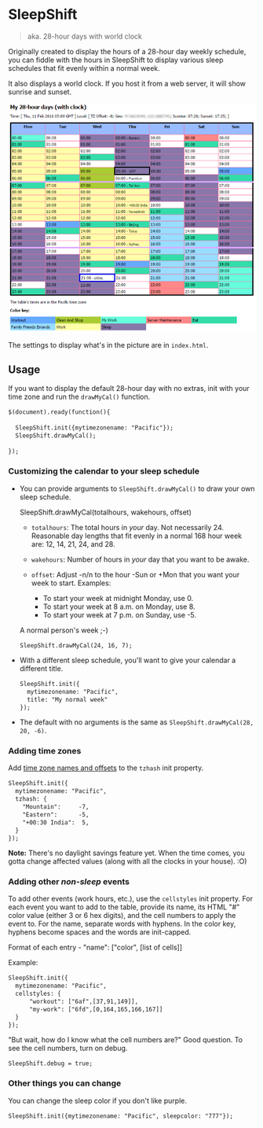 # SleepShift

> aka. 28-hour days with world clock

Originally created to display the hours of a 28-hour day weekly
schedule, you can fiddle with the hours in SleepShift to display
various sleep schedules that fit evenly within a normal week.

It also displays a world clock. If you host it from a web server,
it will show sunrise and sunset.

![picture of the sleepshift calendar](sleepshift.png)

The settings to display what's in the picture are in `index.html`.

## Usage

If you want to display the default 28-hour day with no extras, init
with your time zone and run the `drawMyCal()` function.

    $(document).ready(function(){

      SleepShift.init({mytimezonename: "Pacific"});
      SleepShift.drawMyCal();

    });

### Customizing the calendar to your sleep schedule

- You can provide arguments to `SleepShift.drawMyCal()` to draw your own
  sleep schedule.

    SleepShift.drawMyCal(totalhours, wakehours, offset)

  - `totalhours`: The total hours in _your_ day. Not necessarily 24.
    Reasonable day lengths that fit evenly in a normal 168 hour week are:
    12, 14, 21, 24, and 28.

  - `wakehours`: Number of hours in _your_ day that you want to be awake.

  - `offset`: Adjust -n/n to the hour -Sun or +Mon that you want your
    week to start. Examples:

    - To start your week at midnight Monday, use 0.
    - To start your week at 8 a.m. on Monday, use 8.
    - To start your week at 7 p.m. on Sunday, use -5.

  A normal person's week ;-)

      SleepShift.drawMyCal(24, 16, 7);

- With a different sleep schedule, you'll want to give your calendar a
  different title.

      SleepShift.init({
        mytimezonename: "Pacific",
        title: "My normal week"
      });

- The default with no arguments is the same as `SleepShift.drawMyCal(28, 20, -6)`.

### Adding time zones

Add [time zone names and offsets][tz] to the `tzhash` init property.

    SleepShift.init({
      mytimezonename: "Pacific",
      tzhash: {
        "Mountain":     -7,
        "Eastern":      -5,
        "+00:30 India":  5,
      }
    });

**Note:** There's no daylight savings feature yet. When the time comes, you
gotta change affected values (along with all the clocks in your house). :O)

### Adding other _non-sleep_ events

To add other events (work hours, etc.), use the `cellstyles` init property.
For each event you want to add to the table, provide its name, its HTML
"#" color value (either 3 or 6 hex digits), and the cell numbers to apply
the event to. For the name, separate words with hyphens. In the color key,
hyphens become spaces and the words are init-capped.

Format of each entry - "name": ["color", [list of cells]]

Example:

    SleepShift.init({
      mytimezonename: "Pacific",
      cellstyles: {
          "workout": ["6af",[37,91,149]],
          "my-work": ["6fd",[0,164,165,166,167]]
      }
    });

"But wait, how do I know what the cell numbers are?" Good question. To see
the cell numbers, turn on debug.

    SleepShift.debug = true;

### Other things you can change

You can change the sleep color if you don't like purple.

    SleepShift.init({mytimezonename: "Pacific", sleepcolor: "777"});




[tz]: https://en.wikipedia.org/wiki/List_of_UTC_time_offsets
